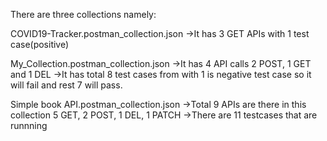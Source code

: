 There are three collections namely:

COVID19-Tracker.postman_collection.json
->It has 3 GET APIs with 1 test case(positive)

My_Collection.postman_collection.json 
->It has 4 API calls 2 POST, 1 GET and 1 DEL
->It has total 8 test cases from with 1 is negative test case so it will fail and rest 7 will pass.

Simple book API.postman_collection.json
->Total 9 APIs are there in this collection 5 GET, 2 POST, 1 DEL, 1 PATCH
->There are 11 testcases that are runnning 
